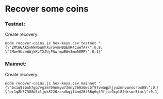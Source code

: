 # Recover some coins

### Testnet:
Create recovery:
```
node recover-coins.js hex-keys.csv testnet "{\"2MtWGAkSvNkN6unhXurovmH8QEmR4CuefA7\":0.9, \"2Mwe5bzeWWjkKzTXJUjPAwrmpBWv3mm5QMP\":0.1}"
```

### Mainnet:
Create recovery:
```
node recover-coins.js hex-keys.csv mainnet "{\"bc1q9spuh7gq7vgzm70hnmyw73mny769z6wc5f97vwaqphjyuzmnvuvscrpw08\":0.9, \"bc1q8h57388dlcljqk8220zssdkqjl4nd26t66q6qf9fjtu9xpt8fdcsxr5tnc\":0.1}"
```